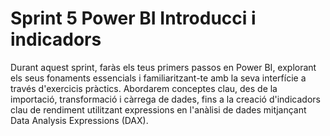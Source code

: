 # Sprint 5 Power BI Introducci i indicadors

Durant aquest sprint, faràs els teus primers passos en Power BI, explorant els seus fonaments essencials i familiaritzant-te amb la seva interfície a través d'exercicis pràctics. Abordarem conceptes clau, des de la importació, transformació i càrrega de dades, fins a la creació d'indicadors clau de rendiment utilitzant expressions en l'anàlisi de dades mitjançant Data Analysis Expressions (DAX).
